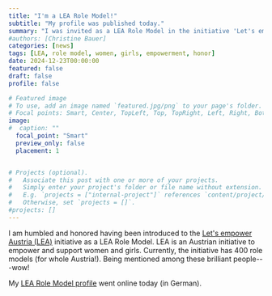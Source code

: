 ```yaml
---
title: "I'm a LEA Role Model!"
subtitle: "My profile was published today."
summary: "I was invited as a LEA Role Model in the initiative 'Let's empower Austria (LEA)', an Austrian initiative to empower and support women and girls."
#authors: [Christine Bauer]
categories: [news]
tags: [LEA, role model, women, girls, empowerment, honor]
date: 2024-12-23T00:00:00
featured: false
draft: false
profile: false

# Featured image
# To use, add an image named `featured.jpg/png` to your page's folder.
# Focal points: Smart, Center, TopLeft, Top, TopRight, Left, Right, BottomLeft, Bottom, BottomRight.
image:
#  caption: ""
  focal_point: "Smart"
  preview_only: false
  placement: 1


# Projects (optional).
#   Associate this post with one or more of your projects.
#   Simply enter your project's folder or file name without extension.
#   E.g. `projects = ["internal-project"]` references `content/project/deep-learning/index.md`.
#   Otherwise, set `projects = []`.
#projects: []
---
```


I am humbled and honored having been introduced to the [Let's empower Austria (LEA)](https://letsempoweraustria.at) initiative as a LEA Role Model. LEA is an Austrian initiative to empower and support women and girls. Currently, the initiative has 400 role models (for whole Austria!). Being mentioned among these brilliant people---wow!

My [LEA Role Model profile](https://letsempoweraustria.at/role-model/christine-bauer/) went online today (in German).
